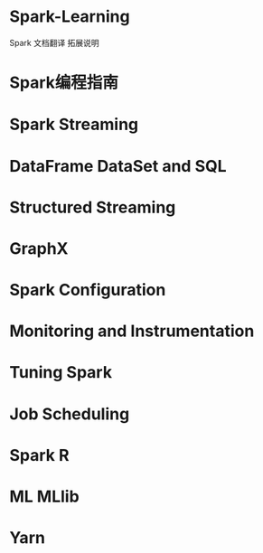 # Spark-Learning
Spark 文档翻译   拓展说明   

# Spark编程指南

# Spark Streaming


# DataFrame DataSet and SQL


# Structured Streaming


# GraphX


# Spark Configuration


# Monitoring and Instrumentation


# Tuning Spark


# Job Scheduling



# Spark R

# ML  MLlib

# Yarn


